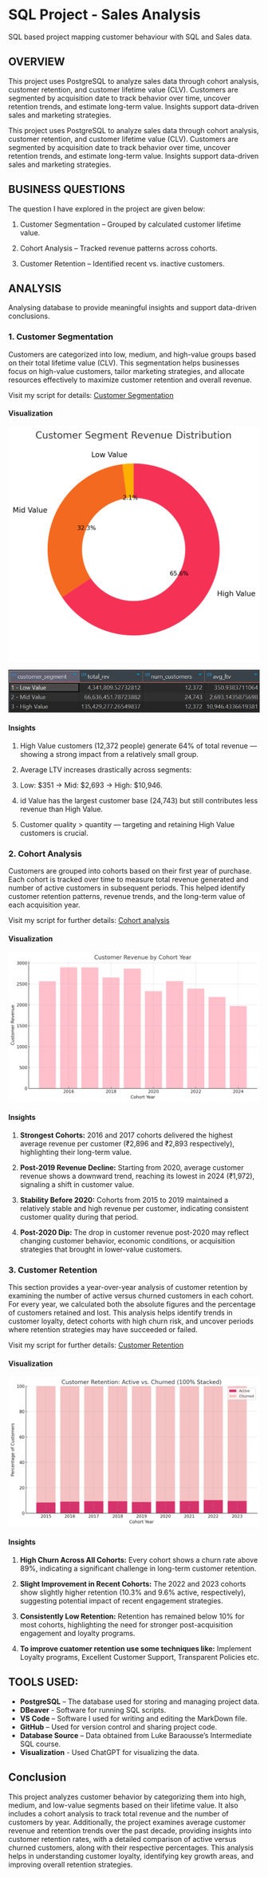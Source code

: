 # SQL Project - Sales Analysis
SQL based project mapping customer behaviour with SQL and Sales data.

## OVERVIEW
This project uses PostgreSQL to analyze sales data through cohort analysis, customer retention, and customer lifetime value (CLV). Customers are segmented by acquisition date to track behavior over time, uncover retention trends, and estimate long-term value. Insights support data-driven sales and marketing strategies.

This project uses PostgreSQL to analyze sales data through cohort analysis, customer retention, and customer lifetime value (CLV). Customers are segmented by acquisition date to track behavior over time, uncover retention trends, and estimate long-term value. Insights support data-driven sales and marketing strategies.


## BUSINESS QUESTIONS
The question I have explored in the project are given below:

1. Customer Segmentation – Grouped by calculated customer lifetime value.

2. Cohort Analysis – Tracked revenue patterns across cohorts.

3. Customer Retention – Identified recent vs. inactive customers.

## ANALYSIS
Analysing database to provide meaningful insights and support data-driven conclusions.

### 1. Customer Segmentation
Customers are categorized into low, medium, and high-value groups based on their total lifetime value (CLV). This segmentation helps businesses focus on high-value customers, tailor marketing strategies, and allocate resources effectively to maximize customer retention and overall revenue.

Visit my script for details:
[Customer Segmentation](customer_ltv.sql)

#### Visualization

![Customer segmentation](images\Customer_segmentation.jpg)

![Customer segmentation table](images\customer_sg_table.png)

#### Insights

1. High Value customers (12,372 people) generate 64% of total revenue — showing a strong impact from a relatively small group.

2. Average LTV increases drastically across segments:

3. Low: $351 → Mid: $2,693 → High: $10,946.

4. id Value has the largest customer base (24,743) but still contributes less revenue than High Value.

5. Customer quality > quantity — targeting and retaining High Value customers is crucial.

### 2. Cohort Analysis
Customers are grouped into cohorts based on their first year of purchase.
Each cohort is tracked over time to measure total revenue generated and number of active customers in subsequent periods.
This helped identify customer retention patterns, revenue trends, and the long-term value of each acquisition year.

Visit my script for further details:
[Cohort analysis](cohort_analysis.sql)

#### Visualization

![Cohort analysis](images\cohort_chart.jpg)

#### Insights

1. **Strongest Cohorts:**
2016 and 2017 cohorts delivered the highest average revenue per customer (₹2,896 and ₹2,893 respectively), highlighting their long-term value.

2. **Post-2019 Revenue Decline:**
Starting from 2020, average customer revenue shows a downward trend, reaching its lowest in 2024 (₹1,972), signaling a shift in customer value.

3. **Stability Before 2020:**
Cohorts from 2015 to 2019 maintained a relatively stable and high revenue per customer, indicating consistent customer quality during that period.

4. **Post-2020 Dip:** 
The drop in customer revenue post-2020 may reflect changing customer behavior, economic conditions, or acquisition strategies that brought in lower-value customers.

### 3. Customer Retention
This section provides a year-over-year analysis of customer retention by examining the number of active versus churned customers in each cohort. For every year, we calculated both the absolute figures and the percentage of customers retained and lost. This analysis helps identify trends in customer loyalty, detect cohorts with high churn risk, and uncover periods where retention strategies may have succeeded or failed.

Visit my script for further details:
[Customer Retention](customer_retention.sql)

#### Visualization 

![Customer retention](images\churned_active.jpg)

#### Insights 

1. **High Churn Across All Cohorts:**
Every cohort shows a churn rate above 89%, indicating a significant challenge in long-term customer retention.

2. **Slight Improvement in Recent Cohorts:**
The 2022 and 2023 cohorts show slightly higher retention (10.3% and 9.6% active, respectively), suggesting potential impact of recent engagement strategies.

3. **Consistently Low Retention:**
Retention has remained below 10% for most cohorts, highlighting the need for stronger post-acquisition engagement and loyalty programs.

4. **To improve cuatomer retention use some techniques like:**
Implement Loyalty programs, Excellent Customer Support, Transparent Policies etc.

## TOOLS USED:

- **PostgreSQL** – The database used for storing and managing project data.
- **DBeaver** - Software for running SQL scripts.
- **VS Code** – Software I used for writing and editing the MarkDown file.  
- **GitHub** – Used for version control and sharing project code.  
- **Database Source** – Data obtained from Luke Baraousse’s Intermediate SQL course. 
- **Visualization** - Used ChatGPT for visualizing the data. 

## Conclusion

This project analyzes customer behavior by categorizing them into high, medium, and low-value segments based on their lifetime value. It also includes a cohort analysis to track total revenue and the number of customers by year. Additionally, the project examines average customer revenue and retention trends over the past decade, providing insights into customer retention rates, with a detailed comparison of active versus churned customers, along with their respective percentages. This analysis helps in understanding customer loyalty, identifying key growth areas, and improving overall retention strategies.
